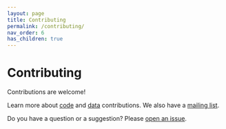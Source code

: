 ```yaml
---
layout: page
title: Contributing
permalink: /contributing/
nav_order: 6
has_children: true
---
```

# Contributing

Contributions are welcome! 

Learn more about [code](https://github.com/google/osv.dev/blob/master/CONTRIBUTING.md#contributing-code) and [data](https://github.com/google/osv.dev/blob/master/CONTRIBUTING.md#contributing-data) contributions. 
We also have a [mailing list](https://groups.google.com/g/osv-discuss). 

Do you have a question or a suggestion? Please [open an issue](https://github.com/google/osv.dev/issues). 